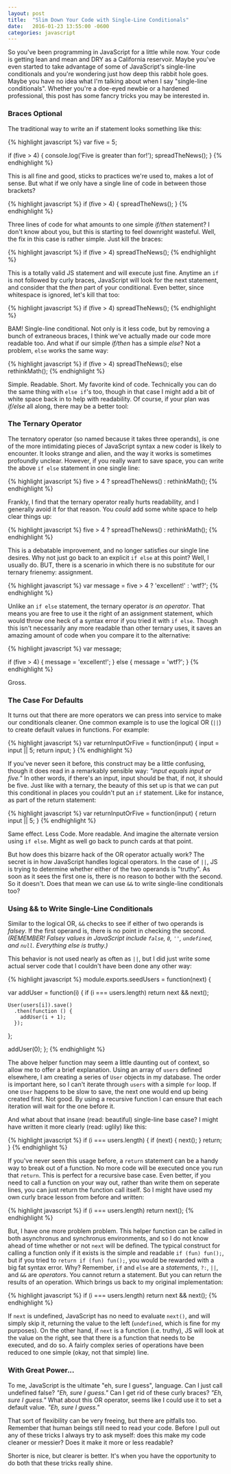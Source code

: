 ```yaml
---
layout: post
title:  "Slim Down Your Code with Single-Line Conditionals"
date:   2016-01-23 13:55:00 -0600
categories: javascript
---
```

So you've been programming in JavaScript for a little while now. Your code is getting lean and mean and DRY as a California reservoir. Maybe you've even started to take advantage of some of JavaScript's single-line conditionals and you're wondering just how deep this rabbit hole goes. Maybe you have no idea what I'm talking about when I say "single-line conditionals". Whether you're a doe-eyed newbie or a hardened professional, this post has some fancry tricks you may be interested in.

### Braces Optional

The traditional way to write an if statement looks something like this:

{% highlight javascript %}
var five = 5;

if (five > 4) {
  console.log('Five is greater than for!');
  spreadTheNews();
}
{% endhighlight %}

This is all fine and good, sticks to practices we're used to, makes a lot of sense. But what if we only have a single line of code in between those brackets?

{% highlight javascript %}
if (five > 4) {
  spreadTheNews();
}
{% endhighlight %}

Three lines of code for what amounts to one simple *if/then* statement? I don't know about you, but this is starting to feel downright wasteful. Well, the fix in this case is rather simple. Just kill the braces:

{% highlight javascript %}
if (five > 4) 
  spreadTheNews();
{% endhighlight %}

This is a totally valid JS statement and will execute just fine. Anytime an `if` is not followed by curly braces, JavaScript will look for the next statement, and consider that the *then* part of your conditional. Even better, since whitespace is ignored, let's kill that too:

{% highlight javascript %}
if (five > 4) spreadTheNews();
{% endhighlight %}

BAM! Single-line conditional. Not only is it less code, but by removing a bunch of extraneous braces, I think we've actually made our code more readable too. And what if our simple *if/then* has a simple *else*? Not a problem, `else` works the same way:

{% highlight javascript %}
if (five > 4) spreadTheNews();
else rethinkMath();
{% endhighlight %}

Simple. Readable. Short. My favorite kind of code. Technically you can do the same thing with `else if`'s too, though in that case I might add a bit of white space back in to help with readability. Of course, if your plan was *if/else* all along, there may be a better tool:

### The Ternary Operator

The ternatory operator (so named because it takes three operands), is one of the more intimidating pieces of JavaScript syntax a new coder is likely to encounter. It looks strange and alien, and the way it works is sometimes profoundly unclear. However, if you really want to save space, you can write the above `if else` statement in one single line:

{% highlight javascript %}
five > 4 ? spreadTheNews() : rethinkMath();
{% endhighlight %}

Frankly, I find that the ternary operator really hurts readability, and I generally avoid it for that reason. You *could* add some white space to help clear things up:

{% highlight javascript %}
five > 4
  ? spreadTheNews()
  : rethinkMath();
{% endhighlight %}

This is a debatable improvement, and no longer satisfies our single line desires. Why not just go back to an explicit `if else` at this point? Well, I usually do. BUT, there is a scenario in which there is no substitute for our ternary frienemy: assignment.

{% highlight javascript %}
var message = five > 4 ? 'excellent!' : 'wtf?';
{% endhighlight %}

Unlike an `if else` statement, the ternary operator *is an operator*. That means you are free to use it the right of an assignment statement, which would throw one heck of a syntax error if you tried it with `if else`. Though this isn't necessarily any more readable than other ternary uses, it saves an amazing amount of code when you compare it to the alternative:

{% highlight javascript %}
var message;

if (five > 4) {
  message = 'excellent!';
} else {
  message = 'wtf?';
}
{% endhighlight %}

Gross.

###  The Case For Defaults

It turns out that there are more operators we can press into service to make our conditionals cleaner. One common example is to use the logical OR (`||`) to create default values in functions. For example:

{% highlight javascript %}
var returnInputOrFive = function(input) {
  input = input || 5;
  return input;
}
{% endhighlight %}

If you've never seen it before, this construct may be a little confusing, though it does read in a remarkably sensible way: *"input equals input or five."* In other words, if there's an input, input should be that, if not, it should be five. Just like with a ternary, the beauty of this set up is that we can put this conditional in places you couldn't put an `if` statement. Like for instance, as part of the return statement: 

{% highlight javascript %}
var returnInputOrFive = function(input) {
  return input || 5;
}
{% endhighlight %}

Same effect. Less Code. More readable. And imagine the alternate version using `if else`. Might as well go back to punch cards at that point.

But how does this bizarre hack of the OR operator actually work? The secret is in how JavaScript handles logical operators. In the case of `||`, JS is trying to determine whether either of the two operands is "truthy". As soon as it sees the first one is, there is no reason to bother with the second. So it doesn't. Does that mean we can use `&&` to write single-line conditionals too?

### Using && to Write Single-Line Conditionals

Similar to the logical OR, `&&` checks to see if either of two operands is *falsey*. If the first operand is, there is no point in checking the second. *(REMEMBER! Falsey values in JavaScript include `false`, `0`, `''`, `undefined`, and `null`. Everything else is truthy.)*

This behavior is not used nearly as often as `||`, but I did just write some actual server code that I couldn't have been done any other way:

{% highlight javascript %}
module.exports.seedUsers = function(next) {

  var addUser = function(i) {
    if (i === users.length) return next && next();

    User(users[i]).save()
      .then(function () {
        addUser(i + 1);
      });
  };

  addUser(0);
};
{% endhighlight %}

The above helper function may seem a little daunting out of context, so allow me to offer a brief explanation. Using an array of `users` defined elsewhere, I am creating a series of `User` objects in my database. The order is important here, so I can't iterate through `users` with a simple `for` loop. If one `User` happens to be slow to save, the next one would end up being created first. Not good. By using a recursive function I can ensure that each iteration will wait for the one before it.

And what about that insane (read: beautiful) single-line base case? I might have written it more clearly (read: uglily) like this:

{% highlight javascript %}
if (i === users.length) {
  if (next) {
    next();
  }
  return;
}
{% endhighlight %}

If you've never seen this usage before, a `return` statement can be a handy way to break out of a function. No more code will be executed once you run that `return`. This is perfect for a recursive base case. Even better, if you need to call a function on your way out, rather than write them on seperate lines, you can just return the function call itself. So I might have used my own curly brace lesson from before and written: 

{% highlight javascript %}
if (i === users.length) return next();
{% endhighlight %}

But, I have one more problem problem. This helper function can be called in both asynchronus and synchronus environments, and so I do not know ahead of time whether or not `next` will be defined. The typical construct for calling a function only if it exists is the simple and readable `if (fun) fun();`, but if you tried to `return if (fun) fun();`, you would be rewarded with a big fat syntax error. Why? Remember, `if` and `else` are a *statements*, `?:`, `||`, and `&&` are *operators*. You cannot return a statement. But you can return the results of an operation. Which brings us back to my original implementation:

{% highlight javascript %}
if (i === users.length) return next && next();
{% endhighlight %}

If `next` is undefined, JavaScript has no need to evaluate `next()`, and will simply skip it, returning the value to the left (`undefined`, which is fine for my purposes). On the other hand, if `next` is a function (i.e. truthy), JS will look at the value on the right, see that there is a function that needs to be executed, and do so. A fairly complex series of operations have been reduced to one simple (okay, not that simple) line.

### With Great Power...

To me, JavaScript is the ultimate "eh, sure I guess", language. Can I just call undefined false? 
*"Eh, sure I guess."* 
Can I get rid of these curly braces? 
*"Eh, sure I guess."* 
What about this OR operator, seems like I could use it to set a default value. 
*"Eh, sure I guess."* 

That sort of flexibility can be very freeing, but there are pitfalls too. Remember that human beings still need to read your code. Before I pull out any of these tricks I always try to ask myself: does this make my code cleaner or messier? Does it make it more or less readable? 

Shorter is nice, but clearer is better. It's when you have the opportunity to do both that these tricks really shine.
